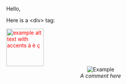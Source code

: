 Hello,

Here is a &lt;div&gt; tag:

<div class="foo" style="color: red">
    <img src="https://jolicode.com/example.png" class="bar" alt="example alt text with accents à è ç" style="width: 100px;" />
</div>

<div style="text-align:center;">
<img src="https://jolicode.com/example.png" alt="Example" />
<br/><em>A comment here</em>
</div>
